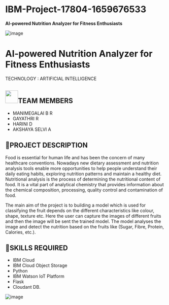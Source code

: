 

# **IBM-Project-17804-1659676533**

**AI-powered Nutrition Analyzer for Fitness Enthusiasts**
 
   
![image](https://user-images.githubusercontent.com/116865173/201873658-de53357a-60e0-4014-bf4c-11ef58a44757.png)

 # **AI-powered Nutrition Analyzer for Fitness Enthusiasts**

TECHNOLOGY : ARTIFICIAL INTELLIGENCE        
    
<h2><img src="https://raw.githubusercontent.com/Tarikul-Islam-Anik/Animated-Fluent-Emojis/master/Emojis/People%20with%20professions/Man%20Technologist%20Light%20Skin%20Tone.png" width="40px">TEAM MEMBERS</h2>
                     
- MANIMEGALAI B R 
- GAYATHRI R
- HARINI D
- AKSHAYA SELVI A
       

<h2>📜PROJECT DESCRIPTION</h2>         
Food is essential for human life and has been the concern of many healthcare conventions. Nowadays new dietary assessment and nutrition analysis tools enable more opportunities to help people understand their daily eating habits, exploring nutrition patterns and maintain a healthy diet. Nutritional analysis is the process of determining the nutritional content of food. It is a vital part of analytical chemistry that provides information about the chemical composition, processing, quality control and contamination of food.

 
The main aim of the project is to building a model which is used for classifying the fruit depends on the different characteristics like colour, shape, texture etc. Here the user can capture the images of different fruits and then the image will be sent the trained model. The model analyses the image and detect the nutrition based on the fruits like (Sugar, Fibre, Protein, Calories, etc.).

  <h2>🎯SKILLS REQUIRED</h2>   
  
- IBM Cloud
- IBM Cloud Object Storage
- Python
- IBM Watson IoT Platform
- Flask
- Cloudant DB.


![image](https://user-images.githubusercontent.com/107145659/200748001-6beba391-9139-4113-b0e7-3e1a925b7ed0.png)




